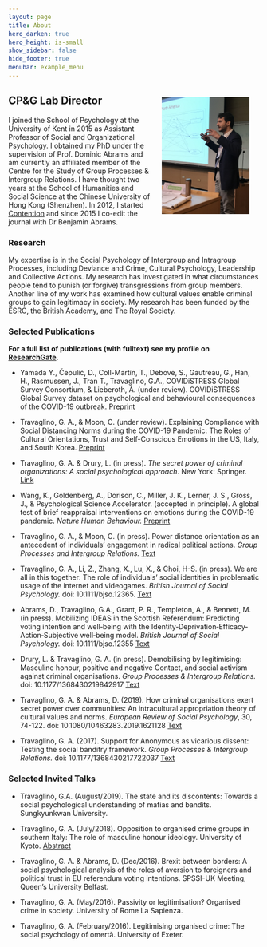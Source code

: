```yaml
---
layout: page
title: About
hero_darken: true
hero_height: is-small
show_sidebar: false
hide_footer: true
menubar: example_menu
---
```

<img src="/img/gat_profile.jpg" alt="GAT" width="35%" align="right" hspace="20" vspace="20">

## CP&G Lab Director

I joined the School of Psychology at the University of Kent in 2015 as Assistant Professor of Social and Organizational Psychology. I obtained my PhD under the supervision of Prof. Dominic Abrams and am currently an affiliated member of the Centre for the Study of Group Processes & Intergroup Relations. I have thought two years at the School of Humanities and Social Science at the Chinese University of Hong Kong (Shenzhen). In 2012, I started [Contention](/contention) and since 2015 I co-edit the journal with Dr Benjamin Abrams. 

### Research

My expertise is in the Social Psychology of Intergroup and Intragroup Processes, including Deviance and Crime, Cultural Psychology, Leadership and Collective Actions. My research has investigated in what circumstances people tend to punish (or forgive) transgressions from group members. Another line of my work has examined how cultural values enable criminal groups to gain legitimacy in society. My research has been funded by the ESRC, the British Academy, and The Royal Society. 

### Selected Publications

**For a full list of publications (with fulltext) see my profile on [ResearchGate](https://www.researchgate.net/profile/Giovanni_Travaglino).**

* Yamada Y., Ćepulić, D., Coll-Martín, T., Debove, S., Gautreau, G., Han, H., Rasmussen, J., Tran T., Travaglino, G.A., COVIDiSTRESS Global Survey Consortium, & Lieberoth, A. (under review). COVIDiSTRESS Global Survey dataset on psychological and behavioural consequences of the COVID-19 outbreak. [Preprint](https://psyarxiv.com/v7cep/)

* Travaglino, G. A., & Moon, C. (under review). Explaining Compliance with Social Distancing Norms during the COVID-19 Pandemic: The Roles of Cultural Orientations, Trust and Self-Conscious Emotions in the US, Italy, and South Korea. [Preprint](https://doi.org/10.31234/osf.io/8yn5b)

* Travaglino, G. A. & Drury, L. (in press). *The secret power of criminal organizations: A social psychological approach*. New York: Springer. [Link](https://www.springer.com/gp/book/9783030441609)

* Wang, K., Goldenberg, A., Dorison, C., Miller, J. K., Lerner, J. S., Gross, J., & Psychological Science Accelerator. (accepted in principle). A global test of brief reappraisal interventions on emotions during the COVID-19 pandemic. *Nature Human Behaviour.* [Preprint](https://springernature.figshare.com/articles/A_global_test_of_brief_reappraisal_interventions_on_emotions_during_the_COVID-19_pandemic_Registered_Report_Stage_1_Protocol_/12302288)

* Travaglino, G. A., & Moon, C. (in press). Power distance orientation as an antecedent of individuals’ engagement in radical political actions. *Group Processes and Intergroup Relations.* [Text](https://kar.kent.ac.uk/80717/1/Manuscript_KAR.pdf)

* Travaglino, G. A., Li, Z., Zhang, X., Lu, X., & Choi, H-S. (in press). We are all in this together: The role of individuals’ social identities in problematic usage of the internet and videogames. *British Journal of Social Psychology.* doi: 10.1111/bjso.12365. [Text](https://www.researchgate.net/profile/Giovanni_Travaglino/publication/339124999_We_are_all_in_this_together_The_role_of_individuals'_social_identities_in_problematic_engagement_with_video_games_and_the_internet/links/5e4141a7299bf1cdb91c4261/We-are-all-in-this-together-The-role-of-individuals-social-identities-in-problematic-engagement-with-video-games-and-the-internet)

* Abrams, D., Travaglino, G.A., Grant, P. R., Templeton, A., & Bennett, M. (in press). Mobilizing IDEAS in the Scottish Referendum: Predicting voting intention and well‐being with the Identity‐Deprivation‐Efficacy‐Action‐Subjective well‐being model. *British Journal of Social Psychology.* doi: 10.1111/bjso.12355 [Text](https://onlinelibrary.wiley.com/doi/pdf/10.1111/bjso.12355)

* Drury, L. & Travaglino, G. A. (in press). Demobilising by legitimising: Masculine honour, positive and negative Contact, and social activism against criminal organisations. *Group Processes & Intergroup Relations.* doi: 10.1177/1368430219842917 [Text](https://journals.sagepub.com/doi/pdf/10.1177/1368430219842917)

* Travaglino, G. A. & Abrams, D. (2019). How criminal organisations exert secret power over communities: An intracultural appropriation theory of cultural values and norms. *European Review of Social Psychology*, 30, 74-122. doi: 10.1080/10463283.2019.1621128 [Text](https://www.researchgate.net/profile/Giovanni_Travaglino/publication/333752159_How_criminal_organisations_exert_secret_power_over_communities_An_intracultural_appropriation_theory_of_cultural_values_and_norms/links/5d048f93458515b055d2afae/How-criminal-organisations-exert-secret-power-over-communities-An-intracultural-appropriation-theory-of-cultural-values-and-norms.pdf)

* Travaglino, G. A. (2017). Support for Anonymous as vicarious dissent: Testing the social banditry framework. *Group Processes & Intergroup Relations.* doi: 10.1177/1368430217722037 [Text](https://journals.sagepub.com/doi/pdf/10.1177/1368430217722037)

### Selected Invited Talks

* Travaglino, G.A. (August/2019). The state and its discontents: Towards a social psychological understanding of mafias and bandits. Sungkyunkwan University.

* Travaglino, G. A. (July/2018). Opposition to organised crime groups in southern Italy: The role of masculine honour ideology. University of Kyoto. [Abstract](http://kokoro.kyoto-u.ac.jp/1814_giovanni/)

* Travaglino, G. A. & Abrams, D. (Dec/2016). Brexit between borders: A social psychological analysis of the roles of aversion to foreigners and political trust in EU referendum voting intentions. SPSSI-UK Meeting, Queen’s University Belfast. 

* Travaglino, G. A. (May/2016). Passivity or legitimisation? Organised crime in society. University of Rome La Sapienza. 

* Travaglino, G. A. (February/2016). Legitimising organised crime: The social psychology of omertà. University of Exeter. 
